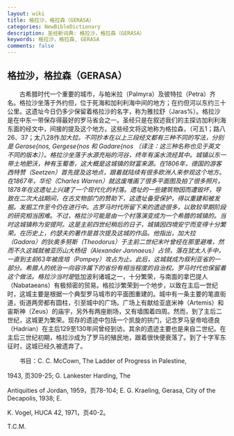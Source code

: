 ```yaml
---
layout: wiki
title: 格拉沙，格拉森（GERASA）
categories: NewBibleDictionary
description: 圣经新词典: 格拉沙，格拉森（GERASA）
keywords: 格拉沙，格拉森, GERASA
comments: false
---
```


## 格拉沙，格拉森（GERASA）

　　古希腊时代一个重要的城市，与帕米拉（Palmyra）及彼特拉（Petra）齐名。格拉沙坐落于外约但，位于死海和加利利海中间的地方；在约但河以东约三十公里。这遗址今日仍多少保留着格拉沙的名字，称为雅拉舒（Jaras%）。格拉沙是在中东一带保存得最好的罗马省会之一。圣经只是在叙述我们的主探访加利利海东面的经文中，间接的提及这个地方。这些经文将这地称为格拉森，（可五1；路八26、37；太八28作*加大拉。不同抄本在以上三段经文都有三种不同的写法，分别是 Gerase{nos, Gergese{nos 和 Gadare{nos 〔译注：这三种名称也见于英文不同的版本〕）。格拉沙坐落于水源充裕的河谷，终年有溪水流经其中。城镇以东一带土地肥沃，种有玉蜀黍，这大概是这城镇的财富来源。在1806年，德国的游客西特赞（Seetzen）首先提及这地点，跟着就陆续有很多欧洲人来参观这个地方。在1867年，华伦（Charles Warren）就这废堆画了很多平面图及拍了很多照片。1878年在这遗址上兴建了一个现代化的村落。遗址的一些建筑物因而遭毁坏，导致在二次大战期间，在古文物部门的赞助下，这遗址备受保护，得以重建和被发掘。发掘工作至今仍在进行中。古罗马时代所留下来的遗迹很多，以致较早期阶段的研究相当困难。不过，格拉沙可能是由一个村落演变成为一个希腊的城镇的。当时这城镇称为安提阿。这是主前四世纪稍后的日子，城镇因四境安宁而变得十分繁荣。在历史上，约瑟夫的著作是首次提及这城的作品。他指出，加大拉（Gadara）的狄奥多努斯（Theodorus）于主前二世纪末叶曾经在那里避难，然而不久这城就被亚历山大杨纽（Alexander Jannaeus）占领，落在犹太人手中，一直到主前63年被庞培（Pompey）攻占为止。此后，这城就成为叙利亚省的一部分。希腊人的统治一向容许属下的省份有相当程度的自治权。罗马时代也保留着这个做法。格拉沙当时是*低加波利诸城之一，十分繁荣，与南面的拿巴提人（Nabataeans）有极频密的贸易。格拉沙繁荣到一个地步，以致在主后一世纪时，这城主要是根据一个典型罗马城市的平面图重建的。城中有一条主要的笔直街道，街道两旁都有圆柱，引至城中的广场。广场上有献给亚底米神（Artemis）和宙斯神（Zeus）的庙宇，另外有两座剧场，又有墙围着四周。然而，到了主后二世纪，这城更为繁荣。现存的遗迹中包括一个凯旋的拱门，记念罗马皇帝哈德良（Hadrian）在主后129至130年间曾经到访。其余的遗迹主要也是来自二世纪。在主后三世纪初期，格拉沙成为了罗马的殖民地，跟着很快便衰落了。到了十字军东征时，这城已经久被遗弃了。

　　书目：C. C. McCown, The Ladder of Progress in Palestine,

1943, 页309-25; G. Lankester Harding, The

Antiquities of Jordan, 1959，页78-104; E. G. Kraeling, Gerasa, City of the Decapolis, 1938; E.

K. Vogel, HUCA 42, 1971，页40-2。

T.C.M.








